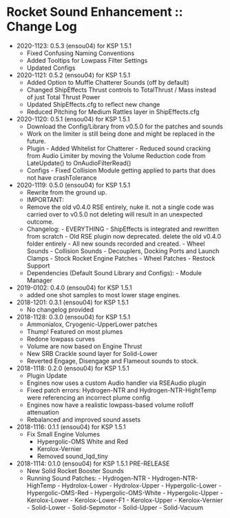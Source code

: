 # Rocket Sound Enhancement :: Change Log

* 2020-1123: 0.5.3 (ensou04) for KSP 1.5.1
	+ Fixed Confusing Naming Conventions
	+ Added Tooltips for Lowpass Filter Settings
	+ Updated Configs
* 2020-1121: 0.5.2 (ensou04) for KSP 1.5.1
	+ Added Option to Muffle Chatterer Sounds (off by default)
	+ Changed ShipEffects Thrust controls to TotalThrust / Mass instead of just Total Thrust Power
	+ Updated ShipEffects.cfg to reflect new change
	+ Reduced Pitching for Medium Rattles layer in ShipEffects.cfg
* 2020-1120: 0.5.1 (ensou04) for KSP 1.5.1
	+ Download the Config/Library from v0.5.0 for the patches and sounds
	+ Work on the limiter is still being done and might be replaced in the future.
	+ Plugin
			- Added Whitelist for Chatterer
			- Reduced sound cracking from Audio Limiter by moving the Volume Reduction code from LateUpdate() to OnAudioFilterRead()
	+ Configs
			- Fixed Collision Module getting applied to parts that does not have crashTolerance
* 2020-1119: 0.5.0 (ensou04) for KSP 1.5.1
	+ Rewrite from the ground up.
	+ IMPORTANT:
	+ Remove the old v0.4.0 RSE entirely, nuke it. not a single code was carried over to v0.5.0 not deleting will result in an unexpected outcome.
	+ Changelog:
			- EVERYTHING
			- ShipEffects is integrated and rewritten from scratch
			- Old RSE plugin now deprecated. delete the old v0.4.0 folder entirely
			- All new sounds recorded and created.
			- Wheel Sounds
			- Collision Sounds
			- Decouplers, Docking Ports and Launch Clamps
			- Stock Rocket Engine Patches
			- Wheel Patches
			- Restock Support
	+ Dependencies (Default Sound Library and Configs):
			- Module Manager
* 2019-0102: 0.4.0 (ensou04) for KSP 1.5.1
	+ added one shot samples to most lower stage engines.
* 2018-1201: 0.3.1 (ensou04) for KSP 1.5.1
	+ No changelog provided
* 2018-1128: 0.3.0 (ensou04) for KSP 1.5.1
	+ Ammonialox, Cryogenic-UpperLower patches
	+ Thump! Featured on most plumes
	+ Redone lowpass curves
	+ Volume are now based on Engine Thrust
	+ New SRB Crackle sound layer for Solid-Lower
	+ Reverted Engage, Disengage and Flameout sounds to stock.
* 2018-1118: 0.2.0 (ensou04) for KSP 1.5.1
	+ Plugin Update
	+ Engines now uses a custom Audio handler via RSEAudio plugin
	+ Fixed patch errors: Hydrogen-NTR and Hydrogen-NTR-HightTemp were referencing an incorrect plume config
	+ Engines now have a realistic lowpass-based volume rolloff attenuation
	+ Rebalanced and improved sound assets
* 2018-1116: 0.1.1 (ensou04) for KSP 1.5.1
	+ Fix Small Engine Volumes
		- Hypergolic-OMS White and Red
		- Kerolox-Vernier
		- Removed sound_lqd_tiny
* 2018-1114: 0.1.0 (ensou04) for KSP 1.5.1 PRE-RELEASE
	+ New Solid Rocket Booster Sounds
	+ Running Sound Patches:
			- Hydrogen-NTR
			- Hydrogen-NTR-HighTemp
			- Hydrolox-Lower
			- Hydrolox-Upper
			- Hypergolic-Lower
			- Hypergolic-OMS-Red
			- Hypergolic-OMS-White
			- Hypergolic-Upper
			- Kerolox-Lower
			- Kerolox-Lower-F1
			- Kerolox-Upper
			- Kerolox-Vernier
			- Solid-Lower
			- Solid-Sepmotor
			- Solid-Upper
			- Solid-Vacuum
